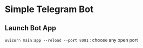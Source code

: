 # Simple Telegram Bot 

## Launch Bot App

`uvicorn main:app --reload --port 8001` : choose any open port